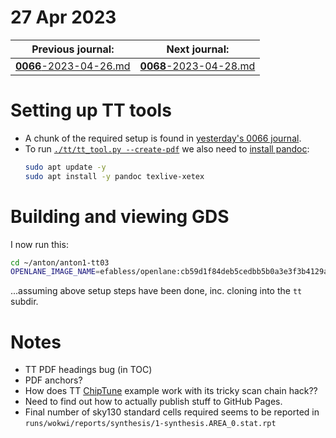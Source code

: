 # 27 Apr 2023

| Previous journal: | Next journal: |
|-|-|
| [**0066**-2023-04-26.md](./0066-2023-04-26.md) | [**0068**-2023-04-28.md](./0068-2023-04-28.md) |


# Setting up TT tools

*   A chunk of the required setup is found in [yesterday's 0066 journal](./0066-2023-04-26.md#trying-to-run-tt-gds-builder-for-myself).
*   To run [`./tt/tt_tool.py --create-pdf`](https://github.com/algofoogle/anton1-tt03/blob/0e29d619cdf7bd2d81de38bed9db1925f829e71b/.github/workflows/docs.yaml#L45-L47) we also need to [install pandoc](https://github.com/algofoogle/anton1-tt03/blob/0e29d619cdf7bd2d81de38bed9db1925f829e71b/.github/workflows/docs.yaml#L39-L43):
    ```bash
    sudo apt update -y
    sudo apt install -y pandoc texlive-xetex
    ```


# Building and viewing GDS

I now run this:
```bash
cd ~/anton/anton1-tt03
OPENLANE_IMAGE_NAME=efabless/openlane:cb59d1f84deb5cedbb5b0a3e3f3b4129a967c988-amd64 ./tt/tt_tool.py --harden && ./tt/tt_tool.py --create-png && xdg-open gds_render.png
```

...assuming above setup steps have been done, inc. cloning into the `tt` subdir.


# Notes

*   TT PDF headings bug (in TOC)
*   PDF anchors?
*   How does TT [ChipTune](https://tinytapeout.com/runs/tt03/001/) example work with its tricky scan chain hack??
*   Need to find out how to actually publish stuff to GitHub Pages.
*   Final number of sky130 standard cells required seems to be reported in `runs/wokwi/reports/synthesis/1-synthesis.AREA_0.stat.rpt`
